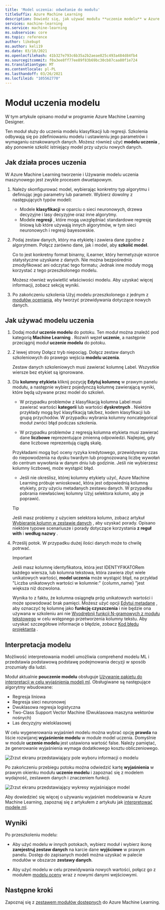 ```yaml
---
title: 'Model uczenia: odwołanie do modułu'
titleSuffix: Azure Machine Learning
description: Dowiedz się, jak używać modułu **uczenie modelu** w Azure Machine Learning, aby szkolić model klasyfikacji lub regresji.
services: machine-learning
ms.service: machine-learning
ms.subservice: core
ms.topic: reference
author: likebupt
ms.author: keli19
ms.date: 03/10/2021
ms.openlocfilehash: 41b327e793c6b35a2b2aeae825c493a484d84fb4
ms.sourcegitcommit: f0a3ee8ff77ee89f83b69bc30cb87caa80f1e724
ms.translationtype: MT
ms.contentlocale: pl-PL
ms.lasthandoff: 03/26/2021
ms.locfileid: "105562770"
---
```

# <a name="train-model-module"></a>Moduł uczenia modelu

W tym artykule opisano moduł w programie Azure Machine Learning Designer.

Ten moduł służy do uczenia modelu klasyfikacji lub regresji. Szkolenia odbywają się po zdefiniowaniu modelu i ustawieniu jego parametrów i wymaganiu oznakowanych danych. Możesz również użyć **modelu uczenia** , aby ponownie szkolić istniejący model przy użyciu nowych danych. 

## <a name="how-the-training-process-works"></a>Jak działa proces uczenia

W Azure Machine Learning tworzenie i Używanie modelu uczenia maszynowego jest zwykle procesem dwuetapowym. 

1. Należy skonfigurować model, wybierając konkretny typ algorytmu i definiując jego parametry lub parametr. Wybierz dowolny z następujących typów modeli: 

    + Modele **klasyfikacji** w oparciu o sieci neuronowych, drzewa decyzyjne i lasy decyzyjne oraz inne algorytmy.
    + Modele **regresji** , które mogą uwzględniać standardowe regresję liniową lub które używają innych algorytmów, w tym sieci neuronowych i regresji bayesowskie.  

2. Podaj zestaw danych, który ma etykietę i zawiera dane zgodne z algorytmem. Połącz zarówno dane, jak i model, aby **szkolić model**.

    Co to jest konkretny format binarny, iLearner, który hermetyzuje wzorce statystyczne uzyskane z danych. Nie można bezpośrednio zmodyfikować ani odczytać tego formatu; Jednak inne moduły mogą korzystać z tego przeszkolonego modelu. 
    
    Możesz również wyświetlić właściwości modelu. Aby uzyskać więcej informacji, zobacz sekcję wyniki.

3. Po zakończeniu szkolenia Użyj modelu przeszkolonego z jednym z [modułów oceniania](./score-model.md), aby tworzyć przewidywania dotyczące nowych danych.

## <a name="how-to-use-train-model"></a>Jak używać modelu uczenia 
    
1. Dodaj moduł **uczenie modelu** do potoku.  Ten moduł można znaleźć pod kategorią **Machine Learning** . Rozwiń węzeł **uczenie**, a następnie przeciągnij moduł **uczenie modelu** do potoku.
  
1.  Z lewej strony Dołącz tryb niepociąg. Dołącz zestaw danych szkoleniowych do prawego wejścia **modelu uczenia**.

    Zestaw danych szkoleniowych musi zawierać kolumnę Label. Wszystkie wiersze bez etykiet są ignorowane.
  
1.  Dla **kolumny etykieta** kliknij pozycję **Edytuj kolumnę** w prawym panelu modułu, a następnie wybierz pojedynczą kolumnę zawierającą wyniki, które będą używane przez model do szkoleń.
  
    - W przypadku problemów z klasyfikacją kolumna Label musi zawierać wartości **kategorii** lub wartości **dyskretnych** . Niektóre przykłady mogą być klasyfikacją tak/bez, kodem klasyfikacji lub grupą przychodów.  W przypadku wybrania kolumny noncategorical moduł zwróci błąd podczas szkolenia.
  
    -   W przypadku problemów z regresją kolumna etykieta musi zawierać dane **liczbowe** reprezentujące zmienną odpowiedzi. Najlepiej, gdy dane liczbowe reprezentują ciągłą skalę. 
    
    Przykładami mogą być oceny ryzyka kredytowego, przewidywany czas do niepowodzenia na dysku twardym lub prognozowaną liczbę wywołań do centrum wywołania w danym dniu lub godzinie.  Jeśli nie wybierzesz kolumny liczbowej, może wystąpić błąd.
  
    -   Jeśli nie określisz, której kolumny etykiety użyć, Azure Machine Learning próbuje wnioskować, która jest odpowiednią kolumną etykiety, przy użyciu metadanych zestawu danych. W przypadku pobrania niewłaściwej kolumny Użyj selektora kolumn, aby je poprawić.
  
    > [!TIP] 
    > Jeśli masz problemy z użyciem selektora kolumn, zobacz artykuł [Wybieranie kolumn w zestawie danych](./select-columns-in-dataset.md) , aby uzyskać porady. Opisano niektóre typowe scenariusze i porady dotyczące korzystania **z reguł with** i **według nazwy** .
  
1.  Prześlij potok. W przypadku dużej ilości danych może to chwilę potrwać.

    > [!IMPORTANT] 
    > Jeśli masz kolumnę identyfikatora, która jest IDENTYFIKATORem każdego wiersza, lub kolumna tekstowa, która zawiera zbyt wiele unikatowych wartości, **model uczenia** może wystąpić błąd, na przykład "Liczba unikatowych wartości w kolumnie:" {column_name} "jest większa niż dozwolona.
    >
    > Wynika to z faktu, że kolumna osiągnęła próg unikatowych wartości i może spowodować brak pamięci. Możesz użyć opcji [Edytuj metadane](edit-metadata.md) , aby oznaczyć tę kolumnę jako **funkcję czyszczenia** i nie będzie ona używana w szkoleniu ani nie [Wyodrębnij funkcji N-gramowych z modułu tekstowego](extract-n-gram-features-from-text.md) w celu wstępnego przetworzenia kolumny tekstu. Aby uzyskać szczegółowe informacje o błędzie, zobacz [Kod błędu projektanta](././designer-error-codes.md) .

## <a name="model-interpretability"></a>Interpretacja modelu

Możliwość interpretowania modeli umożliwia comprehend modelu ML i przedstawia podstawową podstawę podejmowania decyzji w sposób zrozumiały dla ludzi.

Moduł aktualnie **pouczenie modelu** obsługuje [Używanie pakietu do interpretacji w celu wyjaśnienia modeli ml](../how-to-machine-learning-interpretability-aml.md#generate-feature-importance-values-via-remote-runs). Obsługiwane są następujące algorytmy wbudowane:

- Regresja liniowa
- Regresja sieci neuronowej
- Dwuklasowa regresja logistyczna
- Two-Class Support Vector Machine (Dwuklasowa maszyna wektorów nośnych)
- Las decyzyjny wieloklasowej

W celu wygenerowania wyjaśnień modelu można wybrać opcję **prawda** na liście rozwijanej **wyjaśnienie modelu** w module model uczenia. Domyślnie w module **uczenie modelu** jest ustawiona wartość false. Należy pamiętać, że generowanie wyjaśnienia wymaga dodatkowego kosztu obliczeniowego.

![Zrzut ekranu przedstawiający pole wyboru informacji o modelu](./media/module/train-model-explanation-checkbox.png)

Po zakończeniu przebiegu potoku można odwiedzić kartę **wyjaśnienia** w prawym okienku modułu **uczenie modelu** i zapoznać się z modelem wydajność, zestawem danych i znaczeniem funkcji.

![Zrzut ekranu przedstawiający wykresy wyjaśniające model](./media/module/train-model-explanations-tab.gif)

Aby dowiedzieć się więcej o używaniu wyjaśnień modelowania w Azure Machine Learning, zapoznaj się z artykułem z artykułu jak [interpretować modele ml](../how-to-machine-learning-interpretability-aml.md#generate-feature-importance-values-via-remote-runs).

## <a name="results"></a>Wyniki

Po przeszkoleniu modelu:


+ Aby użyć modelu w innych potokach, wybierz moduł i wybierz ikonę **zarejestruj zestaw danych** na karcie dane **wyjściowe** w prawym panelu. Dostęp do zapisanych modeli można uzyskać w palecie modułów w obszarze **zestawy danych**.

+ Aby użyć modelu w celu przewidywania nowych wartości, połącz go z modułem [modelu oceny](./score-model.md) wraz z nowymi danymi wejściowymi.


## <a name="next-steps"></a>Następne kroki

Zapoznaj się z [zestawem modułów dostępnych](module-reference.md) do Azure Machine Learning.